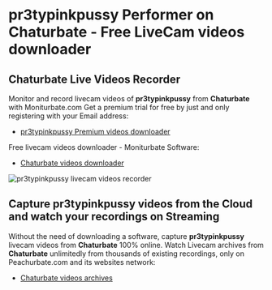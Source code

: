 # pr3typinkpussy Performer on Chaturbate - Free LiveCam videos downloader

## Chaturbate Live Videos Recorder

Monitor and record livecam videos of **pr3typinkpussy** from **Chaturbate** with Moniturbate.com
Get a premium trial for free by just and only registering with your Email address:
* [pr3typinkpussy Premium videos downloader](https://moniturbate.com/request-demo-licence-key.html)

Free livecam videos downloader - Moniturbate Software:
* [Chaturbate videos downloader](https://moniturbate.com/moniturbate-download-software.html)

![pr3typinkpussy livecam videos recorder](https://peachurnet.com/templates/moniturbate-software.png)


## Capture pr3typinkpussy videos from the Cloud and watch your recordings on Streaming

Without the need of downloading a software, capture **pr3typinkpussy** livecam videos from **Chaturbate** 100% online.
Watch Livecam archives from **Chaturbate** unlimitedly from thousands of existing recordings, only on Peachurbate.com and its websites network:
* [Chaturbate videos archives](https://peachurnet.com/)